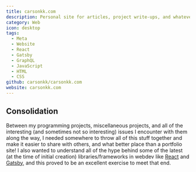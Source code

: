 ```yaml
---
title: carsonkk.com
description: Personal site for articles, project write-ups, and whatever else
category: Web
icon: desktop
tags:
  - Meta
  - Website
  - React
  - Gatsby
  - GraphQL
  - JavaScript
  - HTML
  - CSS
github: carsonkk/carsonkk.com
website: carsonkk.com
---
```


## Consolidation

Between my programming projects, miscellaneous projects, and all of the interesting (and sometimes not so interesting) issues I encounter with them along the way, I needed somewhere to throw all of this stuff together and make it easier to share with others, and what better place than a portfolio site! I also wanted to understand all of the hype behind some of the latest (at the time of initial creation) libraries/frameworks in webdev like [React](https://reactjs.org/) and [Gatsby](https://www.gatsbyjs.org/), and this proved to be an excellent exercise to meet that end.